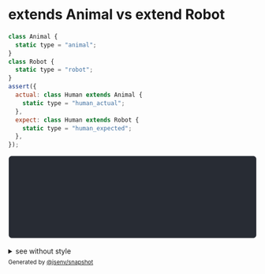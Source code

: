 # extends Animal vs extend Robot

```js
class Animal {
  static type = "animal";
}
class Robot {
  static type = "robot";
}
assert({
  actual: class Human extends Animal {
    static type = "human_actual";
  },
  expect: class Human extends Robot {
    static type = "human_expected";
  },
});
```

![img](throw.svg)

<details>
  <summary>see without style</summary>

```console
AssertionError: actual and expect are different

actual: class Human extends Animal {
  [source code];
  static type = "human_actual";
}
expect: class Human extends Robot {
  [source code];
  static type = "human_expected";
}
```

</details>


<sub>
  Generated by <a href="https://github.com/jsenv/core/tree/main/packages/independent/snapshot">@jsenv/snapshot</a>
</sub>